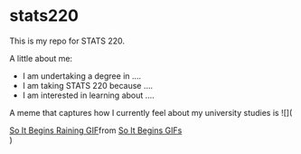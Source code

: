 # stats220

This is my repo for STATS 220. 

A little about me:

- I am undertaking a degree in ....
- I am taking STATS 220 because ....
- I am interested in learning about ....

A meme that captures how I currently feel about my university studies is ![](<div class="tenor-gif-embed" data-postid="16521230" data-share-method="host" data-aspect-ratio="0.925" data-width="100%"><a href="https://tenor.com/view/so-it-begins-raining-rainy-day-th%C3%A9oden-lord-of-the-rings-gif-16521230">So It Begins Raining GIF</a>from <a href="https://tenor.com/search/so+it+begins-gifs">So It Begins GIFs</a></div> <script type="text/javascript" async src="https://tenor.com/embed.js"></script>)

